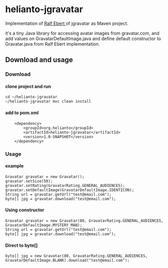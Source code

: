 # helianto-jgravatar
 Implementation of <a href="https://github.com/ralfebert/jgravatar"> Ralf Ebert </a> of jgravatar as Maven project.

it's a tiny Java library for accessing avatar images from gravatar.com, and add values on GravatarDefaultImage.java and define default constructor to Gravatar.java from Ralf Ebert implementation.

## Download and usage

### Download

#### clone project and run 
	cd ~/helianto-jgravatar
	~/helianto-jgravatar mvc clean install

#### add to pom.xml
		<dependency>
			<groupId>org.helianto</groupId>
			<artifactId>helianto-jgravatar</artifactId>
			<version>1.0-SNAPSHOT</version>
		</dependency>
### Usage

#### example 

	Gravatar gravatar = new Gravatar();
	gravatar.setSize(50);
	gravatar.setRating(GravatarRating.GENERAL_AUDIENCES);
	gravatar.setDefaultImage(GravatarDefaultImage.IDENTICON);
	String url = gravatar.getUrl("test@email.com");
	byte[] jpg = gravatar.download("test@email.com");
	
#### Using constructor
	Gravatar gravatar = new Gravatar(80, GravatarRating.GENERAL_AUDIENCES, GravatarDefaultImage.MYSTERY_MAN);
	String url = gravatar.getUrl("test@email.com");
	byte[] jpg = gravatar.download("test@email.com");
	
#### Direct to byte[]
	byte[] jpg = new Gravatar(80, GravatarRating.GENERAL_AUDIENCES, GravatarDefaultImage.BLANK).download("test@email.com");
	
	
